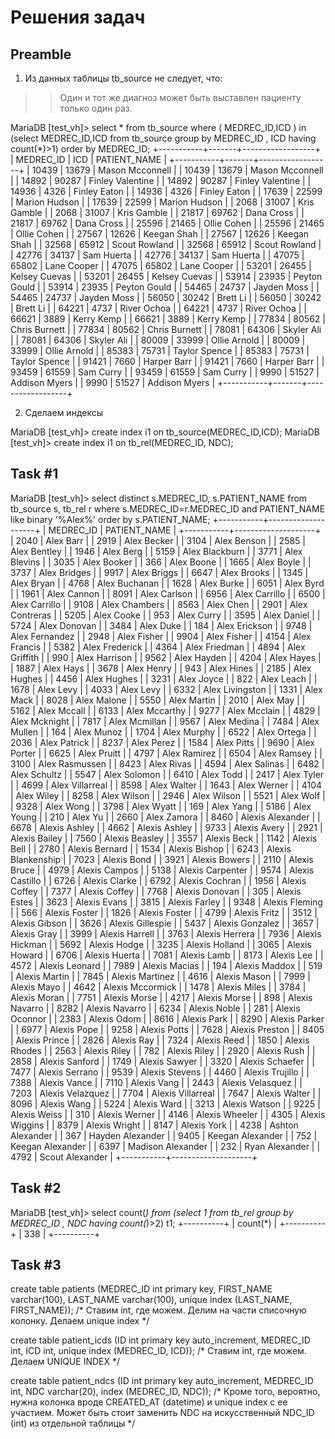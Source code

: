Решения задач
=============

Preamble
--------

1. Из данных таблицы tb_source не следует, что:
>>Один и тот же диагноз может быть выставлен пациенту только один раз.


MariaDB [test_vh]> select * from tb_source where ( MEDREC_ID,ICD ) in (select MEDREC_ID,ICD from tb_source group by MEDREC_ID , ICD having count(*)>1) order by MEDREC_ID;
+-----------+-------+------------------+
| MEDREC_ID | ICD   | PATIENT_NAME     |
+-----------+-------+------------------+
| 10439     | 13679 | Mason Mcconnell  |
| 10439     | 13679 | Mason Mcconnell  |
| 14892     | 90287 | Finley Valentine |
| 14892     | 90287 | Finley Valentine |
| 14936     | 4326  | Finley Eaton     |
| 14936     | 4326  | Finley Eaton     |
| 17639     | 22599 | Marion Hudson    |
| 17639     | 22599 | Marion Hudson    |
| 2068      | 31007 | Kris Gamble      |
| 2068      | 31007 | Kris Gamble      |
| 21817     | 69762 | Dana Cross       |
| 21817     | 69762 | Dana Cross       |
| 25596     | 21465 | Ollie Cohen      |
| 25596     | 21465 | Ollie Cohen      |
| 27567     | 12626 | Keegan Shah      |
| 27567     | 12626 | Keegan Shah      |
| 32568     | 65912 | Scout Rowland    |
| 32568     | 65912 | Scout Rowland    |
| 42776     | 34137 | Sam Huerta       |
| 42776     | 34137 | Sam Huerta       |
| 47075     | 65802 | Lane Cooper      |
| 47075     | 65802 | Lane Cooper      |
| 53201     | 26455 | Kelsey Cuevas    |
| 53201     | 26455 | Kelsey Cuevas    |
| 53914     | 23935 | Peyton Gould     |
| 53914     | 23935 | Peyton Gould     |
| 54465     | 24737 | Jayden Moss      |
| 54465     | 24737 | Jayden Moss      |
| 56050     | 30242 | Brett Li         |
| 56050     | 30242 | Brett Li         |
| 64221     | 4737  | River Ochoa      |
| 64221     | 4737  | River Ochoa      |
| 66621     | 3889  | Kerry Kemp       |
| 66621     | 3889  | Kerry Kemp       |
| 77834     | 80562 | Chris Burnett    |
| 77834     | 80562 | Chris Burnett    |
| 78081     | 64306 | Skyler Ali       |
| 78081     | 64306 | Skyler Ali       |
| 80009     | 33999 | Ollie Arnold     |
| 80009     | 33999 | Ollie Arnold     |
| 85383     | 75731 | Taylor Spence    |
| 85383     | 75731 | Taylor Spence    |
| 91421     | 7660  | Harper Barr      |
| 91421     | 7660  | Harper Barr      |
| 93459     | 61559 | Sam Curry        |
| 93459     | 61559 | Sam Curry        |
| 9990      | 51527 | Addison Myers    |
| 9990      | 51527 | Addison Myers    |
+-----------+-------+------------------+


2. Сделаем индексы

MariaDB [test_vh]> create  index i1 on tb_source(MEDREC_ID,ICD);
MariaDB [test_vh]> create  index i1 on tb_rel(MEDREC_ID, NDC);


Task #1
-------

MariaDB [test_vh]> select distinct s.MEDREC_ID, s.PATIENT_NAME from tb_source s, tb_rel r where s.MEDREC_ID=r.MEDREC_ID and PATIENT_NAME like binary '%Alex%' order by s.PATIENT_NAME;
+-----------+--------------------+
| MEDREC_ID | PATIENT_NAME       |
+-----------+--------------------+
| 2040      | Alex Barr          |
| 2919      | Alex Becker        |
| 3104      | Alex Benson        |
| 2585      | Alex Bentley       |
| 1946      | Alex Berg          |
| 5159      | Alex Blackburn     |
| 3771      | Alex Blevins       |
| 3035      | Alex Booker        |
| 366       | Alex Boone         |
| 1665      | Alex Boyle         |
| 3737      | Alex Bridges       |
| 9917      | Alex Briggs        |
| 6647      | Alex Brooks        |
| 1345      | Alex Bryan         |
| 4768      | Alex Buchanan      |
| 1628      | Alex Burke         |
| 6051      | Alex Byrd          |
| 1961      | Alex Cannon        |
| 8091      | Alex Carlson       |
| 6956      | Alex Carrillo      |
| 6500      | Alex Carrillo      |
| 9108      | Alex Chambers      |
| 8563      | Alex Chen          |
| 2901      | Alex Contreras     |
| 5205      | Alex Cooke         |
| 953       | Alex Curry         |
| 3595      | Alex Daniel        |
| 5724      | Alex Donovan       |
| 3484      | Alex Duke          |
| 184       | Alex Erickson      |
| 9748      | Alex Fernandez     |
| 2948      | Alex Fisher        |
| 9904      | Alex Fisher        |
| 4154      | Alex Francis       |
| 5382      | Alex Frederick     |
| 4364      | Alex Friedman      |
| 4894      | Alex Griffith      |
| 990       | Alex Harrison      |
| 9562      | Alex Hayden        |
| 4204      | Alex Hayes         |
| 1887      | Alex Hays          |
| 3678      | Alex Henry         |
| 943       | Alex Hines         |
| 2185      | Alex Hughes        |
| 4456      | Alex Hughes        |
| 3231      | Alex Joyce         |
| 822       | Alex Leach         |
| 1678      | Alex Levy          |
| 4033      | Alex Levy          |
| 6332      | Alex Livingston    |
| 1331      | Alex Mack          |
| 8028      | Alex Malone        |
| 5550      | Alex Martin        |
| 2010      | Alex May           |
| 5162      | Alex Mccall        |
| 6133      | Alex Mccarthy      |
| 9277      | Alex Mcclain       |
| 4829      | Alex Mcknight      |
| 7817      | Alex Mcmillan      |
| 9567      | Alex Medina        |
| 7484      | Alex Mullen        |
| 164       | Alex Munoz         |
| 1704      | Alex Murphy        |
| 6522      | Alex Ortega        |
| 2036      | Alex Patrick       |
| 8237      | Alex Perez         |
| 1584      | Alex Pitts         |
| 9690      | Alex Porter        |
| 6625      | Alex Pruitt        |
| 4797      | Alex Ramirez       |
| 6504      | Alex Ramsey        |
| 3100      | Alex Rasmussen     |
| 8423      | Alex Rivas         |
| 4594      | Alex Salinas       |
| 6482      | Alex Schultz       |
| 5547      | Alex Solomon       |
| 6410      | Alex Todd          |
| 2417      | Alex Tyler         |
| 4699      | Alex Villarreal    |
| 8598      | Alex Walter        |
| 1643      | Alex Werner        |
| 4104      | Alex Wiley         |
| 8258      | Alex Wilson        |
| 2946      | Alex Wilson        |
| 5521      | Alex Wolf          |
| 9328      | Alex Wong          |
| 3798      | Alex Wyatt         |
| 169       | Alex Yang          |
| 5186      | Alex Young         |
| 210       | Alex Yu            |
| 2660      | Alex Zamora        |
| 8460      | Alexis Alexander   |
| 6678      | Alexis Ashley      |
| 4662      | Alexis Ashley      |
| 9733      | Alexis Avery       |
| 2921      | Alexis Bailey      |
| 7560      | Alexis Beasley     |
| 3557      | Alexis Beck        |
| 1142      | Alexis Bell        |
| 2780      | Alexis Bernard     |
| 1534      | Alexis Bishop      |
| 6243      | Alexis Blankenship |
| 7023      | Alexis Bond        |
| 3921      | Alexis Bowers      |
| 2110      | Alexis Bruce       |
| 4979      | Alexis Campos      |
| 5138      | Alexis Carpenter   |
| 9574      | Alexis Castillo    |
| 6726      | Alexis Clarke      |
| 6792      | Alexis Cochran     |
| 1956      | Alexis Coffey      |
| 7377      | Alexis Coffey      |
| 7768      | Alexis Donovan     |
| 305       | Alexis Estes       |
| 3623      | Alexis Evans       |
| 3815      | Alexis Farley      |
| 9348      | Alexis Fleming     |
| 566       | Alexis Foster      |
| 1826      | Alexis Foster      |
| 4799      | Alexis Fritz       |
| 3512      | Alexis Gibson      |
| 3626      | Alexis Gillespie   |
| 5437      | Alexis Gonzalez    |
| 3657      | Alexis Gray        |
| 3999      | Alexis Harrell     |
| 3763      | Alexis Herrera     |
| 7936      | Alexis Hickman     |
| 5692      | Alexis Hodge       |
| 3235      | Alexis Holland     |
| 3065      | Alexis Howard      |
| 6706      | Alexis Huerta      |
| 7081      | Alexis Lamb        |
| 8173      | Alexis Lee         |
| 4572      | Alexis Leonard     |
| 7989      | Alexis Macias      |
| 194       | Alexis Maddox      |
| 519       | Alexis Martin      |
| 7845      | Alexis Martinez    |
| 4616      | Alexis Mason       |
| 7999      | Alexis Mayo        |
| 4642      | Alexis Mccormick   |
| 1478      | Alexis Miles       |
| 3784      | Alexis Moran       |
| 7751      | Alexis Morse       |
| 4217      | Alexis Morse       |
| 898       | Alexis Navarro     |
| 8282      | Alexis Navarro     |
| 6234      | Alexis Noble       |
| 281       | Alexis Oconnor     |
| 2383      | Alexis Odom        |
| 8616      | Alexis Park        |
| 8290      | Alexis Parker      |
| 6977      | Alexis Pope        |
| 9258      | Alexis Potts       |
| 7628      | Alexis Preston     |
| 8405      | Alexis Prince      |
| 2826      | Alexis Ray         |
| 7324      | Alexis Reed        |
| 1850      | Alexis Rhodes      |
| 2563      | Alexis Riley       |
| 782       | Alexis Riley       |
| 2920      | Alexis Rush        |
| 2858      | Alexis Sanford     |
| 1749      | Alexis Sawyer      |
| 3320      | Alexis Schaefer    |
| 7477      | Alexis Serrano     |
| 9539      | Alexis Stevens     |
| 4460      | Alexis Trujillo    |
| 7388      | Alexis Vance       |
| 7110      | Alexis Vang        |
| 2443      | Alexis Velasquez   |
| 7203      | Alexis Velazquez   |
| 7704      | Alexis Villarreal  |
| 7647      | Alexis Walter      |
| 8096      | Alexis Wang        |
| 5224      | Alexis Ward        |
| 3213      | Alexis Watson      |
| 9225      | Alexis Weiss       |
| 310       | Alexis Werner      |
| 4146      | Alexis Wheeler     |
| 4305      | Alexis Wiggins     |
| 8379      | Alexis Wright      |
| 8147      | Alexis York        |
| 4238      | Ashton Alexander   |
| 367       | Hayden Alexander   |
| 9405      | Keegan Alexander   |
| 752       | Keegan Alexander   |
| 6397      | Madison Alexander  |
| 232       | Ryan Alexander     |
| 4792      | Scout Alexander    |
+-----------+--------------------+


Task #2
-------

MariaDB [test_vh]> select count(*) from (select 1 from tb_rel group by MEDREC_ID , NDC having count(*)>2) t1;
+----------+
| count(*) |
+----------+
|      338 |
+----------+


Task #3
-------

create table patients (MEDREC_ID int primary key, FIRST_NAME varchar(100), LAST_NAME varchar(100), unique index (LAST_NAME, FIRST_NAME));
/* Ставим int, где можем. Делим на части списочную колонку. Делаем unique index */

create table patient_icds (ID int primary key auto_increment, MEDREC_ID int, ICD int, unique index (MEDREC_ID, ICD));
/* Ставим int, где можем. Делаем UNIQUE INDEX */

create table patient_ndcs (ID int primary key auto_increment, MEDREC_ID int, NDC varchar(20), index (MEDREC_ID, NDC));
/* Кроме того, вероятно, нужна колонка вроде CREATED_AT (datetime) и unique index с ее участием. Может быть стоит заменить NDC на искусственный NDC_ID (int) из отдельной таблицы */


